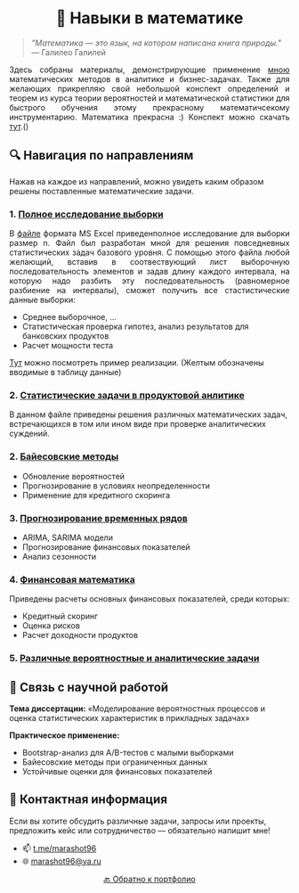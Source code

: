 # <div align="center">  📐 Навыки в математике </div>

> *"Математика — это язык, на котором написана книга природы."* — Галилео Галилей

<p align="justify"> Здесь собраны материалы, демонстрирующие применение <a href = 'https://github.com/marashot96/portfolio/blob/main/README.md'>мною</a> математических методов в аналитике и бизнес-задачах. Также для желающих прикрепляю свой небольшой конспект определений и теорем из курса теории вероятностей и математической статистики для быстрого обучения этому прекрасному математичсекому инструментарию. Математика прекрасна :) Конспект можно скачать <a href='https://github.com/marashot96/portfolio/blob/main/Math/Theory.pdf'>тут</a>.() </p>

## 🔍 Навигация по направлениям
Нажав на каждое из направлений, можно увидеть каким образом решены поставленные математические задачи.

### 1. [Полное исследование выборки](/A-B%20tests/statistic)
<p align="justify"> В <a href='/A-B%20tests/statistic.xlsx'>файле</a> формата MS Excel приведенполное исследование для выборки размер n. Файл был разработан мной для решения повседневных статистических задач базового уровня. С помощью этого файла любой желающий, вставив в соотвествующий лист выборочную последовательность элементов и задав длину каждого интервала, на которую надо разбить эту последовательность (равномерное разбиение на интервалы), сможет получить все стастистические данные выборки: </p>

- Среднее выборочное, ...
- Статистическая проверка гипотез, анализ результатов для банковских продуктов
- Расчет мощности теста

[Тут](/A-B%20tests/statistic-exmpl.xlsx) можно посмотреть пример реализации. (Желтым обозначены вводимые в таблицу данные)

### 2. [Статистические задачи в продуктовой анлитике](/Math/Problems-PA.pdf)
В данном файле приведены решения различных математических задач, встречающихся в том или ином виде при проверке аналитических суждений.

### 2. [Байесовские методы](Bayesian_Methods/)
- Обновление вероятностей
- Прогнозирование в условиях неопределенности
- Применение для кредитного скоринга

### 3. [Прогнозирование временных рядов](Time_Series_Forecasting/)
- ARIMA, SARIMA модели
- Прогнозирование финансовых показателей
- Анализ сезонности

### 4. [Финансовая математика](Financial_Mathematics/)
Приведены расчеты основных финансовых показателей, среди которых:
- Кредитный скоринг
- Оценка рисков
- Расчет доходности продуктов

### 5. [Различные вероятностные и аналитические задачи](/Math/math-problems.pdf)


## 🧠 Связь с научной работой
**Тема диссертации:** «Моделирование вероятностных процессов и оценка статистических характеристик в прикладных задачах»

**Практическое применение:**
- Bootstrap-анализ для A/B-тестов с малыми выборками
- Байесовские методы при ограниченных данных
- Устойчивые оценки для финансовых показателей

## 💼 Контактная информация
Если вы хотите обсудить различные задачи, запросы или проекты, предложить кейс или сотрудничество — обязательно напишит мне!

- 📫 [t.me/marashot96](https://t.me/marashot96)
- 🌐 [marashot96@ya.ru](mailto:marashot96@ya.ru)

<div align="center">  <a href="https://github.com/marashot96/portfolio">🔙 Обратно к портфолио </a> </div>

